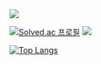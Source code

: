 <img src="https://capsule-render.vercel.app/api?type=slice&color=auto&height=200&section=header&text=Haeyeon%Github!&fontSize=90" />


<!--<center>### Hi there 👋</center>-->

<!--
**gaamjaa/gaamjaa** is a ✨ _special_ ✨ repository because its `README.md` (this file) appears on your GitHub profile.

Here are some ideas to get you started:

- 🔭 I’m currently working on ...
- 🌱 I’m currently learning ...
- 👯 I’m looking to collaborate on ...
- 🤔 I’m looking for help with ...
- 💬 Ask me about ...
- 📫 How to reach me: ...
- 😄 Pronouns: ...
- ⚡ Fun fact: ...
-->


[![Solved.ac
프로필](http://mazassumnida.wtf/api/v2/generate_badge?boj=seahaeyeon)](https://solved.ac/seahaeyeon)  <img src="http://mazandi.herokuapp.com/api?handle=seahaeyeon&theme=warm"/>


[![Top Langs](https://github-readme-stats.vercel.app/api/top-langs/?username=gaamjaa)](https://github.com/gaamjaa/github-readme-stats)

